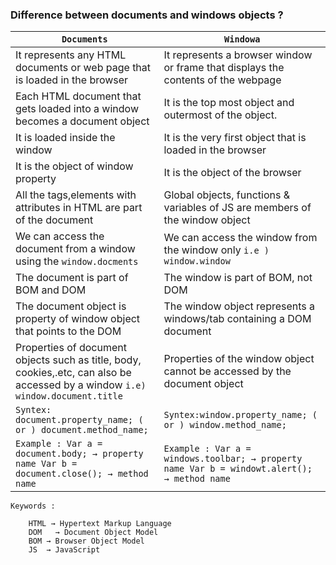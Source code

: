 ### Difference between documents and windows objects ?

|`Documents`|`Windowa`|
|-----------|---------|
|It represents any HTML documents or web page that is loaded in the browser|It represents a browser window or frame that displays the contents of the webpage|
|Each HTML document that gets loaded into a window becomes a document object|It is the top most object and outermost of the object.|
|It is loaded inside the window|It is the very first object that is loaded in the browser|
|It is the object of window property|It is the object of the browser|
|All the tags,elements with attributes in HTML are part of the document |Global objects, functions & variables of JS  are members of the window object|
|We can access the document from a window using the `window.docments`|We can access the window from the window only `i.e ) window.window` |
|The document is part of BOM and DOM|The window is part of BOM, not DOM|
|The document object is property of window object that points to the DOM|The window object represents a windows/tab containing a DOM document|
|Properties  of document objects such as title, body, cookies,.etc, can also be accessed by a window `i.e) window.document.title`|Properties of the window object cannot be accessed by the document object|
|``` Syntex: document.property_name; ( or ) document.method_name; ```|``` Syntex:window.property_name; ( or ) window.method_name; ```|
|``` Example : Var a = document.body; → property name Var b = document.close(); → method name ```|``` Example : Var a = windows.toolbar; → property name Var b = windowt.alert(); → method name ```|


```
Keywords : 

	HTML → Hypertext Markup Language
	DOM   → Document Object Model
	BOM	→ Browser Object Model
	JS	→ JavaScript

```